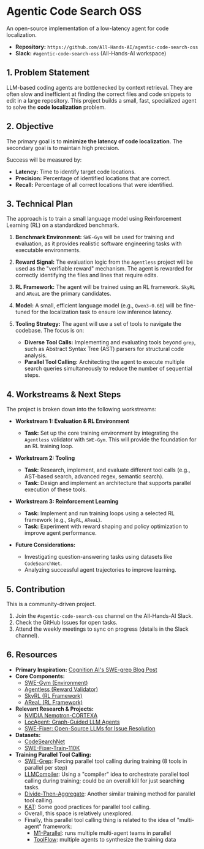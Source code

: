 # Agentic Code Search OSS

An open-source implementation of a low-latency agent for code localization.

- **Repository:** `https://github.com/All-Hands-AI/agentic-code-search-oss`
- **Slack:** `#agentic-code-search-oss` (All-Hands-AI workspace)

## 1. Problem Statement

LLM-based coding agents are bottlenecked by context retrieval. They are often slow and inefficient at finding the correct files and code snippets to edit in a large repository. This project builds a small, fast, specialized agent to solve the **code localization** problem.

## 2. Objective

The primary goal is to **minimize the latency of code localization**. The secondary goal is to maintain high precision.

Success will be measured by:

- **Latency:** Time to identify target code locations.
- **Precision:** Percentage of identified locations that are correct.
- **Recall:** Percentage of all correct locations that were identified.

## 3. Technical Plan

The approach is to train a small language model using Reinforcement Learning (RL) on a standardized benchmark.

1. **Benchmark Environment:** `SWE-Gym` will be used for training and evaluation, as it provides realistic software engineering tasks with executable environments.

2. **Reward Signal:** The evaluation logic from the `Agentless` project will be used as the "verifiable reward" mechanism. The agent is rewarded for correctly identifying the files and lines that require edits.

3. **RL Framework:** The agent will be trained using an RL framework. `SkyRL` and `AReaL` are the primary candidates.

4. **Model:** A small, efficient language model (e.g., `Qwen3-0.6B`) will be fine-tuned for the localization task to ensure low inference latency.

5. **Tooling Strategy:** The agent will use a set of tools to navigate the codebase. The focus is on:
    - **Diverse Tool Calls:** Implementing and evaluating tools beyond `grep`, such as Abstract Syntax Tree (AST) parsers for structural code analysis.
    - **Parallel Tool Calling:** Architecting the agent to execute multiple search queries simultaneously to reduce the number of sequential steps.

## 4. Workstreams & Next Steps

The project is broken down into the following workstreams:

- **Workstream 1: Evaluation & RL Environment**

  - **Task:** Set up the core training environment by integrating the `Agentless` validator with `SWE-Gym`. This will provide the foundation for an RL training loop.

- **Workstream 2: Tooling**

  - **Task:** Research, implement, and evaluate different tool calls (e.g., AST-based search, advanced regex, semantic search).
  - **Task:** Design and implement an architecture that supports parallel execution of these tools.

- **Workstream 3: Reinforcement Learning**

  - **Task:** Implement and run training loops using a selected RL framework (e.g., `SkyRL`, `AReaL`).
  - **Task:** Experiment with reward shaping and policy optimization to improve agent performance.

- **Future Considerations:**
  - Investigating question-answering tasks using datasets like `CodeSearchNet`.
  - Analyzing successful agent trajectories to improve learning.

## 5. Contribution

This is a community-driven project.

1. Join the `#agentic-code-search-oss` channel on the All-Hands-AI Slack.
2. Check the GitHub Issues for open tasks.
3. Attend the weekly meetings to sync on progress (details in the Slack channel).

## 6. Resources

- **Primary Inspiration:** [Cognition AI's SWE-grep Blog Post](https://cognition.ai/blog/swe-grep)
- **Core Components:**
  - [SWE-Gym (Environment)](https://github.com/SWE-Gym/SWE-Gym)
  - [Agentless (Reward Validator)](https://github.com/OpenAutoCoder/Agentless)
  - [SkyRL (RL Framework)](https://github.com/NovaSky-AI/SkyRL)
  - [AReaL (RL Framework)](https://github.com/inclusionAI/AReaL)
- **Relevant Research & Projects:**
  - [NVIDIA Nemotron-CORTEXA](https://github.com/NVIDIA/Nemotron-CORTEXA)
  - [LocAgent: Graph-Guided LLM Agents](https://arxiv.org/abs/2503.09089)
  - [SWE-Fixer: Open-Source LLMs for Issue Resolution](https://arxiv.org/abs/2501.05040)
- **Datasets:**
  - [CodeSearchNet](https://github.com/github/CodeSearchNet)
  - [SWE-Fixer-Train-110K](https://huggingface.co/datasets/internlm/SWE-Fixer-Train-110K)
- **Training Parallel Tool Calling:**
  - [SWE-Grep](https://cognition.ai/blog/swe-grep): Forcing parallel tool calling during training (8 tools in parallel per step)
  - [LLMCompiler](https://arxiv.org/abs/2405.17438): Using a "compiler" idea to orchestrate parallel tool calling during training; could be an overall kill for just searching tasks.
  - [Divide-Then-Aggregate](https://aclanthology.org/2025.acl-long.1401.pdf): Another similar training method for parallel tool calling.
  - [KAT](https://skywork.ai/blog/kat-models-parallel-tool-calling-ai-coding-agents/): Some good practices for parallel tool calling.
  - Overall, this space is relatively unexplored.
  - Finally, this parallel tool calling thing is related to the idea of "multi-agent" framework:
    - [M1-Parallel](https://arxiv.org/abs/2507.08944): runs multiple multi-agent teams in parallel
    - [ToolFlow](https://arxiv.org/abs/2410.18447): multiple agents to synthesize the training data

